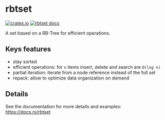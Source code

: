# rbtset

[![crates.io](https://meritbadge.herokuapp.com/rbtset)](https://crates.io/crates/rbtset) [![rbtset docs](https://docs.rs/rbtset/badge.svg)](https://docs.rs/rbtset)

A set based on a RB-Tree for efficient operations.

## Keys features

* stay sorted
* efficient operations: for `n` items insert, delete and search are `O(log n)`
* partial iteration: iterate from a node reference instead of the full set
* repack: allow to optimize data organization on demand

## Details

See the documentation for more details and examples: https://docs.rs/rbtset
